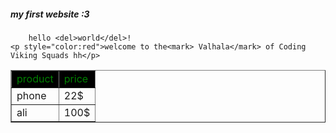 <!DOCTYPE html>
<html>
<head>
<title> ali msateek  </title>
<link rel="stylesheet" type="text/css" href="css.css">
</head>

<body>
	<div id="main">
	<h5> my first website :3 </h5>
	<p style="color:green">

		hello <del>world</del>!
	<p style="color:red">welcome to the<mark> Valhala</mark> of Coding Viking Squads hh</p>
</p>
</div>
<table border="1">
<tr style="color:green;background-color:black">
<td>product</td>
<td>price</td>
</tr>
<tr>
<td>phone</td>
<td>22$</td>
</tr>
<tr>
	<td>ali</td>
	<td>100$</td>
</table>


</body>







</html>
